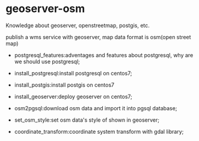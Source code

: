 # geoserver-osm

Knowledge about geoserver, openstreetmap, postgis, etc.

publish a wms service with geoserver, map data format is osm(open street map) 
- postgresql_features:adventages and features about postgresql, why are we should use postgresql;

- install_postgresql:install postgresql on centos7;
- install_postgis:install postgis on centos7
- install_geoserver:deploy geoserver on centos7;
- osm2pgsql:download osm data and import it into pgsql database;
- set_osm_style:set osm data's style of shown in geoserver;

- coordinate_transform:coordinate system transform with gdal library;
